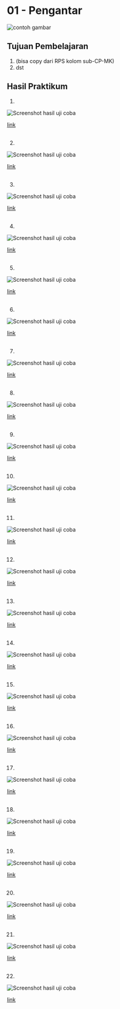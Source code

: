 # 01 - Pengantar

![contoh gambar](img/polinema.png)

## Tujuan Pembelajaran

1. (bisa copy dari RPS kolom sub-CP-MK)
2. dst

## Hasil Praktikum

1. 
![Screenshot hasil uji coba](img/1.1.png)

[link](../../src/01_pengantar/1.1.js)<br><br>


2. 
![Screenshot hasil uji coba](img/1.2.png)

[link](../../src/01_pengantar/1.2.js)<br><br>


3. 
![Screenshot hasil uji coba](img/1.3.png)

[link](../../src/01_pengantar/1.3.js)<br><br>


4. 
![Screenshot hasil uji coba](img/1.4.png)

[link](../../src/01_pengantar/1.4.js)<br><br>


5. 
![Screenshot hasil uji coba](img/1.5.png)

[link](../../src/01_pengantar/1.5.js)<br><br>


6. 
![Screenshot hasil uji coba](img/1.6.png)

[link](../../src/01_pengantar/1.6.js)<br><br>


7. 
![Screenshot hasil uji coba](img/1.7.png)

[link](../../src/01_pengantar/1.7.js)<br><br>


8. 
![Screenshot hasil uji coba](img/1.8.png)

[link](../../src/01_pengantar/1.8.js)<br><br>


9. 
![Screenshot hasil uji coba](img/1.9.png)

[link](../../src/01_pengantar/1.9.js)<br><br>


10. 
![Screenshot hasil uji coba](img/1.10.png)

[link](../../src/01_pengantar/1.10.js)<br><br>


11. 
![Screenshot hasil uji coba](img/1.11.png)

[link](../../src/01_pengantar/1.11.js)<br><br>


12. 
![Screenshot hasil uji coba](img/1.12.png)

[link](../../src/01_pengantar/1.12.js)<br><br>


13. 
![Screenshot hasil uji coba](img/1.13.png)

[link](../../src/01_pengantar/1.13.js)<br><br>


14. 
![Screenshot hasil uji coba](img/1.14.png)

[link](../../src/01_pengantar/1.14.js)<br><br>


15. 
![Screenshot hasil uji coba](img/1.15.png)

[link](../../src/01_pengantar/1.15.js)<br><br>


16. 
![Screenshot hasil uji coba](img/1.16.png)

[link](../../src/01_pengantar/1.16.js)<br><br>


17. 
![Screenshot hasil uji coba](img/1.17.png)

[link](../../src/01_pengantar/1.17.js)<br><br>


18. 
![Screenshot hasil uji coba](img/1.18.png)

[link](../../src/01_pengantar/1.18.js)<br><br>


19. 
![Screenshot hasil uji coba](img/1.19.png)

[link](../../src/01_pengantar/1.19.js)<br><br>


20. 
![Screenshot hasil uji coba](img/1.20.png)

[link](../../src/01_pengantar/1.20.js)<br><br>


21. 
![Screenshot hasil uji coba](img/1.21.png)

[link](../../src/01_pengantar/1.21.js)<br><br>


22. 
![Screenshot hasil uji coba](img/1.22.png)

[link](../../src/01_pengantar/1.22.js)<br><br>